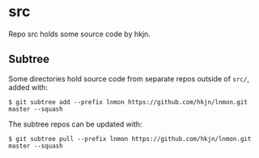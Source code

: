 # src

Repo src holds some source code by hkjn.

## Subtree

Some directories hold source code from separate repos outside of `src/`, added with:

```
$ git subtree add --prefix lnmon https://github.com/hkjn/lnmon.git master --squash
```

The subtree repos can be updated with:

```
$ git subtree pull --prefix lnmon https://github.com/hkjn/lnmon.git master --squash
```
